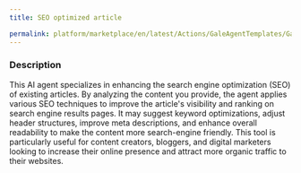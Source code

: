 ```yaml
---
title: SEO optimized article

permalink: platform/marketplace/en/latest/Actions/GaleAgentTemplates/GaleTL_019
---
```

### Description

This AI agent specializes in enhancing the search engine optimization (SEO) of existing articles. By analyzing the content you provide, the agent applies various SEO techniques to improve the article's visibility and ranking on search engine results pages. It may suggest keyword optimizations, adjust header structures, improve meta descriptions, and enhance overall readability to make the content more search-engine friendly. This tool is particularly useful for content creators, bloggers, and digital marketers looking to increase their online presence and attract more organic traffic to their websites.